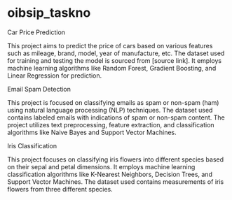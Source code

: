 # oibsip_taskno

Car Price Prediction

This project aims to predict the price of cars based on various features such as mileage, brand, model, year of manufacture, etc. The dataset used for training and testing the model is sourced from [source link]. It employs machine learning algorithms like Random Forest, Gradient Boosting, and Linear Regression for prediction.

Email Spam Detection

This project is focused on classifying emails as spam or non-spam (ham) using natural language processing (NLP) techniques. The dataset used contains labeled emails with indications of spam or non-spam content. The project utilizes text preprocessing, feature extraction, and classification algorithms like Naive Bayes and Support Vector Machines.

Iris Classification

This project focuses on classifying iris flowers into different species based on their sepal and petal dimensions. It employs machine learning classification algorithms like K-Nearest Neighbors, Decision Trees, and Support Vector Machines. The dataset used contains measurements of iris flowers from three different species.

